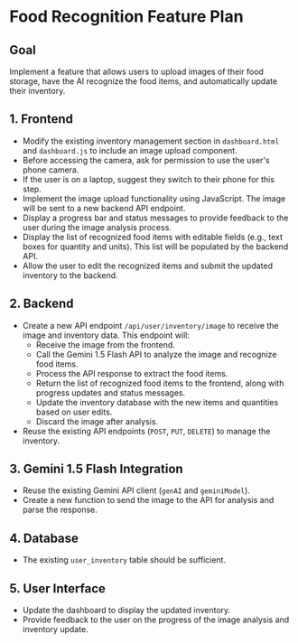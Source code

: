 # Food Recognition Feature Plan

## Goal
Implement a feature that allows users to upload images of their food storage, have the AI recognize the food items, and automatically update their inventory.

## 1. Frontend
*   Modify the existing inventory management section in `dashboard.html` and `dashboard.js` to include an image upload component.
*   Before accessing the camera, ask for permission to use the user's phone camera.
*   If the user is on a laptop, suggest they switch to their phone for this step.
*   Implement the image upload functionality using JavaScript. The image will be sent to a new backend API endpoint.
*   Display a progress bar and status messages to provide feedback to the user during the image analysis process.
*   Display the list of recognized food items with editable fields (e.g., text boxes for quantity and units). This list will be populated by the backend API.
*   Allow the user to edit the recognized items and submit the updated inventory to the backend.

## 2. Backend
*   Create a new API endpoint `/api/user/inventory/image` to receive the image and inventory data. This endpoint will:
    *   Receive the image from the frontend.
    *   Call the Gemini 1.5 Flash API to analyze the image and recognize food items.
    *   Process the API response to extract the food items.
    *   Return the list of recognized food items to the frontend, along with progress updates and status messages.
    *   Update the inventory database with the new items and quantities based on user edits.
    *   Discard the image after analysis.
*   Reuse the existing API endpoints (`POST`, `PUT`, `DELETE`) to manage the inventory.

## 3. Gemini 1.5 Flash Integration
*   Reuse the existing Gemini API client (`genAI` and `geminiModel`).
*   Create a new function to send the image to the API for analysis and parse the response.

## 4. Database
*   The existing `user_inventory` table should be sufficient.

## 5. User Interface
*   Update the dashboard to display the updated inventory.
*   Provide feedback to the user on the progress of the image analysis and inventory update.